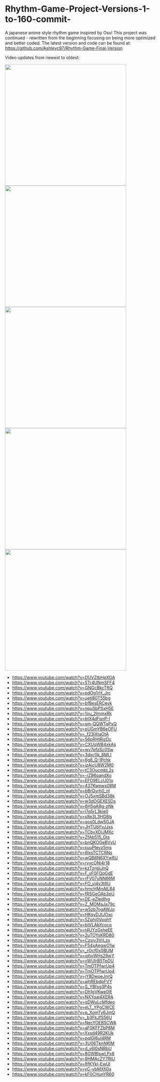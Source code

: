 # Rhythm-Game-Project-Versions-1-to-160-commit-

A japanese anime style rhythm game inspired by Osu!
This project was continued - rewritten from the beginning focusing on being more optimized and better coded.
The latest version and code can be found at: https://github.com/Ashleyc97/Rhythm-Game-Final-Version


Video updates from newest to oldest:

<img src="https://github.com/Ashleyc97/Rhythm-Game-Project-Versions-1-to-160-commit-CS/blob/master/Gifs/Gif1.gif" height="400" />
<img src="https://github.com/Ashleyc97/Rhythm-Game-Project-Versions-1-to-160-commit-CS/blob/master/Gifs/Gif2.gif" height="400" />
<img src="https://github.com/Ashleyc97/Rhythm-Game-Project-Versions-1-to-160-commit-CS/blob/master/Gifs/Gif3.gif" height="400" />
<img src="https://github.com/Ashleyc97/Rhythm-Game-Project-Versions-1-to-160-commit-CS/blob/master/Gifs/Gif4.gif" height="400" />
<img src="https://github.com/Ashleyc97/Rhythm-Game-Project-Versions-1-to-160-commit-CS/blob/master/Gifs/Gif5.gif" height="400" />

* https://www.youtube.com/watch?v=DUVZtbHpXGA
* https://www.youtube.com/watch?v=5Tr4UNmSFF4
* https://www.youtube.com/watch?v=GNGcBkcTftQ
* https://www.youtube.com/watch?v=pdOg1rH_Jrc
* https://www.youtube.com/watch?v=ueti80T55bg
* https://www.youtube.com/watch?v=bfBesERCevk
* https://www.youtube.com/watch?v=npuSbPSxH5E
* https://www.youtube.com/watch?v=1ou_2lmmxRk
* https://www.youtube.com/watch?v=btX4dFpnP-I
* https://www.youtube.com/watch?v=sm-QQWTqPxQ
* https://www.youtube.com/watch?v=pUGmYB6eOFU
* https://www.youtube.com/watch?v=_f23lXtaOtA
* https://www.youtube.com/watch?v=56pRHtRizDc
* https://www.youtube.com/watch?v=CXUqWB4xkAs
* https://www.youtube.com/watch?v=wv7pfzSc0Sw
* https://www.youtube.com/watch?v=3dxc0k_8MLI
* https://www.youtube.com/watch?v=6g8_Q-IPchk
* https://www.youtube.com/watch?v=izAjcU8W2M0
* https://www.youtube.com/watch?v=tC3OucmbL2s
* https://www.youtube.com/watch?v=-rZ96oandXo
* https://www.youtube.com/watch?v=EFO9ELcU01o
* https://www.youtube.com/watch?v=437Kwowx08M
* https://www.youtube.com/watch?v=bBrQyrh0_nI
* https://www.youtube.com/watch?v=OJ5xmSBd38k
* https://www.youtube.com/watch?v=w3dOGEXE5Ds
* https://www.youtube.com/watch?v=6H5gA9g-zNk
* https://www.youtube.com/watch?v=l7q5rL3kie0
* https://www.youtube.com/watch?v=s8e3L3HG8ls
* https://www.youtube.com/watch?v=qos0Ldw5GJA
* https://www.youtube.com/watch?v=JHTUbYvJJxs
* https://www.youtube.com/watch?v=TCbyXDjJMXc
* https://www.youtube.com/watch?v=ZfAb515_Gts
* https://www.youtube.com/watch?v=bnQKOGeBVvU
* https://www.youtube.com/watch?v=xuuPtevz5ms
* https://www.youtube.com/watch?v=6lxsTCTCRNs
* https://www.youtube.com/watch?v=wQB6N6XYw6U
* https://www.youtube.com/watch?v=rvycONj4r18
* https://www.youtube.com/watch?v=kzTzrgjiJnQ
* https://www.youtube.com/watch?v=F_vF0FQqGdE
* https://www.youtube.com/watch?v=rFV07uNN66M
* https://www.youtube.com/watch?v=FO_vI4v3t6U
* https://www.youtube.com/watch?v=hmcHMnAtL84
* https://www.youtube.com/watch?v=fRSGeOAb3pU
* https://www.youtube.com/watch?v=DE-eZIedlhg
* https://www.youtube.com/watch?v=Z_MOMaJa79c
* https://www.youtube.com/watch?v=w5zb7ngAWJo
* https://www.youtube.com/watch?v=HKqyDJtJOxc
* https://www.youtube.com/watch?v=5Zphj0VoohY
* https://www.youtube.com/watch?v=btVLAbYcoco
* https://www.youtube.com/watch?v=t4UYzGsheEE
* https://www.youtube.com/watch?v=2uTOYsKRD80
* https://www.youtube.com/watch?v=Czsiy3VrLzs
* https://www.youtube.com/watch?v=F54xAegwO1w
* https://www.youtube.com/watch?v=_rOcf0x0BUM
* https://www.youtube.com/watch?v=iohvWHs29wY
* https://www.youtube.com/watch?v=vWUIrB5TpDU
* https://www.youtube.com/watch?v=TmOTPfwrUp4
* https://www.youtube.com/watch?v=TmOTPfwrUp4
* https://www.youtube.com/watch?v=jY8DwoeJnrQ
* https://www.youtube.com/watch?v=ajhREbdpFVY
* https://www.youtube.com/watch?v=S_YBfxg3P4s
* https://www.youtube.com/watch?v=Dh1gVKwe0lE
* https://www.youtube.com/watch?v=NXYqai4XERA
* https://www.youtube.com/watch?v=gDWuLcMfdeo
* https://www.youtube.com/watch?v=eLT_YPgCWCE
* https://www.youtube.com/watch?v=p_XomTy6JmQ
* https://www.youtube.com/watch?v=_b3FkJfS56U
* https://www.youtube.com/watch?v=NecYOEB5CWA
* https://www.youtube.com/watch?v=aF0KFFZbP6M
* https://www.youtube.com/watch?v=Xxsd49R2KUk
* https://www.youtube.com/watch?v=pqlGl6uI4RM
* https://www.youtube.com/watch?v=3U06TknNKIM
* https://www.youtube.com/watch?v=d_y6l0sNRbU
* https://www.youtube.com/watch?v=8GWBIswLPx8
* https://www.youtube.com/watch?v=9HMAcZY7RtU
* https://www.youtube.com/watch?v=8fKYkl-EwUI
* https://www.youtube.com/watch?v=yC-vbMXfi0s
* https://www.youtube.com/watch?v=kF0CHunYR60
